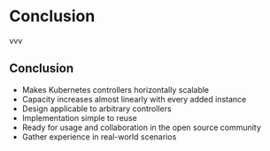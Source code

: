 # Conclusion

vvv

## Conclusion

- Makes Kubernetes controllers horizontally scalable
- Capacity increases almost linearly with every added instance
- Design applicable to arbitrary controllers
- Implementation simple to reuse
- Ready for usage and collaboration in the open source community
- Gather experience in real-world scenarios
